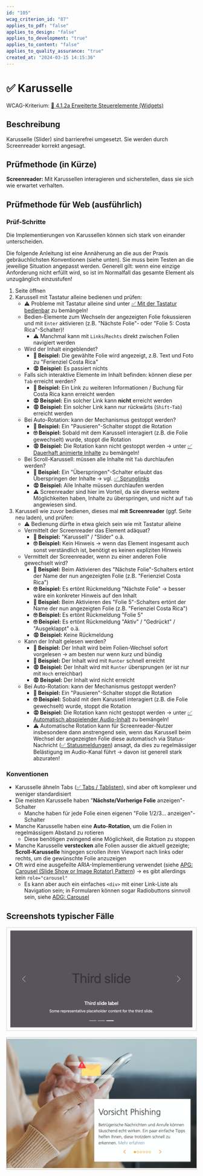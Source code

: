 ```yaml
---
id: "105"
wcag_criterion_id: "87"
applies_to_pdf: "false"
applies_to_design: "false"
applies_to_development: "true"
applies_to_content: "false"
applies_to_quality_assurance: "true"
created_at: "2024-03-15 14:15:36"
---
```


# ✅ Karusselle

WCAG-Kriterium: [📜 4.1.2a Erweiterte Steuerelemente (Widgets)](..)

## Beschreibung

Karusselle (Slider) sind barrierefrei umgesetzt. Sie werden durch Screenreader korrekt angesagt.

## Prüfmethode (in Kürze)

**Screenreader:** Mit Karussellen interagieren und sicherstellen, dass sie sich wie erwartet verhalten.

## Prüfmethode für Web (ausführlich)

### Prüf-Schritte

Die Implementierungen von Karussellen können sich stark von einander unterscheiden.

Die folgende Anleitung ist eine Annäherung an die aus der Praxis gebräuchlichsten Konventionen (siehe unten). Sie muss beim Testen an die jeweilige Situation angepasst werden. Generell gilt: wenn eine einzige Anforderung nicht erfüllt wird, so ist im Normalfall das gesamte Element als unzugänglich einzustufen!

1. Seite öffnen
1. Karussell mit Tastatur alleine bedienen und prüfen:
    - ⚠️ Probleme mit Tastatur alleine sind unter [✅ Mit der Tastatur bedienbar](/de/wcag/2.1.1-tastatur/mit-der-tastatur-bedienbar) zu bemängeln!
    - Bedien-Elemente zum Wechseln der angezeigten Folie fokussieren und mit `Enter` aktivieren (z.B. "Nächste Folie"- oder "Folie 5: Costa Rica"-Schalter)!
        - ⚠️ Manchmal kann mit `Links`/`Rechts` direkt zwischen Folien navigiert werden
    - Wird der Inhalt eingeblendet?
        - **🙂 Beispiel:** Die gewählte Folie wird angezeigt, z.B. Text und Foto zu "Ferienziel Costa Rica"
        - **😡 Beispiel:** Es passiert nichts
    - Falls sich interaktive Elemente im Inhalt befinden: können diese per `Tab` erreicht werden?
        - **🙂 Beispiel:** Ein Link zu weiteren Informationen / Buchung für Costa Rica kann erreicht werden
        - **😡 Beispiel:** Ein solcher Link kann **nicht** erreicht werden
        - **😡 Beispiel:** Ein solcher Link kann nur rückwärts (`Shift`-`Tab`) erreicht werden
    - Bei Auto-Rotation: kann der Mechanismus gestoppt werden?
        - **🙂 Beispiel:** Ein "Pausieren"-Schalter stoppt die Rotation
        - **🙄 Beispiel:** Sobald mit dem Karussell interagiert (z.B. die Folie gewechselt) wurde, stoppt die Rotation
        - **😡 Beispiel:** Die Rotation kann nicht gestoppt werden → unter [✅ Dauerhaft animierte Inhalte](/de/wcag/2.2.2-pausieren-stoppen-ausblenden/dauerhaft-animierte-inhalte) zu bemängeln!
    - Bei Scroll-Karussell: müssen alle Inhalte mit `Tab` durchlaufen werden?
        - **🙂 Beispiel:** Ein "Überspringen"-Schalter erlaubt das Überspringen der Inhalte → vgl. [✅ Sprunglinks](/de/wcag/2.4.1-bloecke-ueberspringen/sprunglinks)
        - **😡 Beispiel:** Alle Inhalte müssen durchlaufen werden
        - ⚠️ Screenreader sind hier im Vorteil, da sie diverse weitere Möglichkeiten haben, Inhalte zu überspringen, und nicht auf `Tab` angewiesen sind.
1. Karussell wie zuvor bedienen, dieses mal **mit Screenreader** (ggf. Seite neu laden), und prüfen:
    - ⚠️ Bedienung dürfte in etwa gleich sein wie mit Tastatur alleine
    - Vermittelt der Screenreader das Element adäquat?
        - **🙂 Beispiel:** "Karussell" / "Slider" o.ä.
        - **🙄 Beispiel:** Kein Hinweis → wenn das Element insgesamt auch sonst verständlich ist, benötigt es keinen expliziten Hinweis
    - Vermittelt der Screenreader, wenn zu einer anderen Folie gewechselt wird?
        - **🙂 Beispiel:** Beim Aktivieren des "Nächste Folie"-Schalters ertönt der Name der nun angezeigten Folie (z.B. "Ferienziel Costa Rica")
        - **🙄 Beispiel:** Es ertönt Rückmeldung "Nächste Folie" → besser wäre ein konkreter Hinweis auf den Inhalt
        - **🙂 Beispiel:** Beim Aktivieren des "Folie 5"-Schalters ertönt der Name der nun angezeigten Folie (z.B. "Ferienziel Costa Rica")
        - **🙄 Beispiel:** Es ertönt Rückmeldung "Folie 5"
        - **🙄 Beispiel:** Es ertönt Rückmeldung "Aktiv" / "Gedrückt" / "Ausgeklappt" o.ä.
        - **😡 Beispiel:** Keine Rückmeldung
    - Kann der Inhalt gelesen werden?
        - **🙂 Beispiel:** Der Inhalt wird beim Folien-Wechsel sofort vorgelesen → am besten nur wenn kurz und bündig
        - **🙂 Beispiel:** Der Inhalt wird mit `Runter` schnell erreicht
        - **😡 Beispiel:** Der Inhalt wird mit `Runter` übersprungen (er ist nur mit `Hoch` erreichbar)
        - **😡 Beispiel:** Der Inhalt wird nicht erreicht
    - Bei Auto-Rotation: kann der Mechanismus gestoppt werden?
        - **🙂 Beispiel:** Ein "Pausieren"-Schalter stoppt die Rotation
        - **🙄 Beispiel:** Sobald mit dem Karussell interagiert (z.B. die Folie gewechselt) wurde, stoppt die Rotation
        - **😡 Beispiel:** Die Rotation kann nicht gestoppt werden → unter [✅ Automatisch abspielender Audio-Inhalt](/de/wcag/1.4.2-audio-steuerelement/automatisch-abspielender-audio-inhalt) zu bemängeln!
        - ⚠️ Automatische Rotation kann für Screenreader-Nutzer insbesondere dann anstrengend sein, wenn das Karussell beim Wechsel der angezeigten Folie diese automatisch via Status-Nachricht ([✅ Statusmeldungen](/de/wcag/4.1.3-statusmeldungen/statusmeldungen)) ansagt, da dies zu regelmässiger Belästigung im Audio-Kanal führt → davon ist generell stark abzuraten!

### Konventionen

- Karusselle ähneln Tabs ([✅ Tabs / Tablisten](/de/wcag/4.1.2a-erweiterte-steuerelemente-widgets/tabs-tablisten)), sind aber oft komplexer und weniger standardisiert
- Die meisten Karusselle haben "**Nächste/Vorherige Folie** anzeigen"-Schalter
    - Manche haben für jede Folie einen eigenen "Folie 1/2/3... anzeigen"-Schalter
- Manche Karusselle haben eine **Auto-Rotation**, um die Folien in regelmässigem Abstand zu rotieren
    - Diese benötigen zwingend eine Möglichkeit, die Rotation zu stoppen
- Manche Karusselle **verstecken** alle Folien ausser die aktuell gezeigte; **Scroll-Karusselle** hingegen scrollen ihren Viewport nach links oder rechts, um die gewünschte Folie anzuzeigen
- Oft wird eine ausgefeilte ARIA-Implementierung verwendet (siehe [APG: Carousel (Slide Show or Image Rotator) Pattern](https://www.w3.org/WAI/ARIA/apg/patterns/carousel/)) → es gibt allerdings kein `role="carousel"`
    - Es kann aber auch ein einfaches `<div>` mit einer Link-Liste als Navigation sein; in Formularen können sogar Radiobuttons sinnvoll sein, siehe [ADG: Carousel](https://www.accessibility-developer-guide.com/examples/widgets/carousel/)

## Screenshots typischer Fälle

![Bootstrap Carousel](images/bootstrap-carousel.png)

![Viseca Karussell](images/viseca-karussell.png)